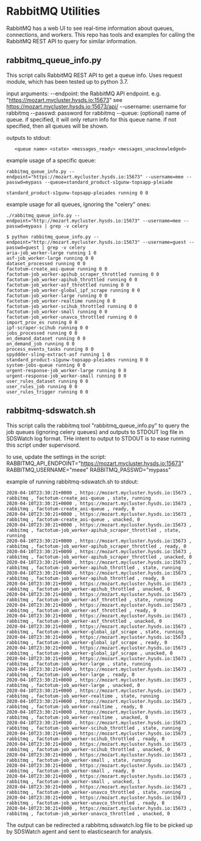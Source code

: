 # RabbitMQ Utilities

RabbitMQ has a web UI to see real-time information about queues, connections, and workers.
This repo has tools and examples for calling the RabbitMQ REST API to query for similar information.

rabbitmq_queue_info.py
----------------------

This script calls RabbitMQ REST API to get a queue info.
Uses request module, which has been tested up to python 3.7.

input arguments:
  --endpoint: the RabbitMQ API endpoint. e.g. "https://mozart.mycluster.hysds.io:15673" see https://mozart.mycluster.hysds.io:15673/api/
  --username: username for rabbitmq
  --passwd: password for rabbitmq
  --queue: (optional) name of queue. if specified, it will only return info for this queue name. if not specified, then all queues will be shown.

outputs to stdout:
```
   <queue name> <state> <messages_ready> <messages_unacknowledged>
```

example usage of a specific queue:
```
rabbitmq_queue_info.py --endpoint="https://mozart.mycluster.hysds.io:15673" --username=mee --passwd=mypass --queue=standard_product-s1gunw-topsapp-pleiade

standard_product-s1gunw-topsapp-pleiades running 0 0
```

example usage for all queues, ignoring the "celery" ones:
```
./rabbitmq_queue_info.py --endpoint="http://mozart.mycluster.hysds.io:15673" --username=mee --passwd=mypass | grep -v celery

$ python rabbitmq_queue_info.py --endpoint="http://mozart.mycluster.hysds.io:15673" --username=guest --passwd=guest | grep -v celery
aria-job_worker-large running 1 0
asf-job_worker-large running 0 0
dataset_processed running 0 0
factotum-create_aoi-queue running 0 0
factotum-job_worker-apihub_scraper_throttled running 0 0
factotum-job_worker-apihub_throttled running 0 0
factotum-job_worker-asf_throttled running 0 0
factotum-job_worker-global_ipf_scrape running 0 0
factotum-job_worker-large running 0 0
factotum-job_worker-realtime running 0 0
factotum-job_worker-scihub_throttled running 0 0
factotum-job_worker-small running 0 0
factotum-job_worker-unavco_throttled running 0 0
import_prov_es running 0 0
ipf-scraper-scihub running 0 0
jobs_processed running 0 0
on_demand_dataset running 0 0
on_demand_job running 0 0
process_events_tasks running 0 0
spyddder-sling-extract-asf running 1 0
standard_product-s1gunw-topsapp-pleiades running 0 0
system-jobs-queue running 0 0
urgent-response-job_worker-large running 0 0
urgent-response-job_worker-small running 0 0
user_rules_dataset running 0 0
user_rules_job running 0 0
user_rules_trigger running 0 0
```

rabbitmq-sdswatch.sh
--------------------

This script calls the rabbitmq tool "rabbitmq_queue_info.py"
to query the job queues (ignoring celery queues) and outputs
to STDOUT log file in SDSWatch log format. THe intent to output
to STDOUT is to ease running this script under supervisord.

to use, update the settings in the script:
RABBITMQ_API_ENDPOINT="https://mozart.mycluster.hysds.io:15673"
RABBITMQ_USERNAME="meee"
RABBITMQ_PASSWD="mypass"

example of running rabbitmq-sdswatch.sh to stdout:
```
2020-04-10T23:30:21+0000 , https://mozart.mycluster.hysds.io:15673 , rabbitmq , factotum-create_aoi-queue , state, running 
2020-04-10T23:30:21+0000 , https://mozart.mycluster.hysds.io:15673 , rabbitmq , factotum-create_aoi-queue , ready, 0 
2020-04-10T23:30:21+0000 , https://mozart.mycluster.hysds.io:15673 , rabbitmq , factotum-create_aoi-queue , unacked, 0 
2020-04-10T23:30:21+0000 , https://mozart.mycluster.hysds.io:15673 , rabbitmq , factotum-job_worker-apihub_scraper_throttled , state, running 
2020-04-10T23:30:21+0000 , https://mozart.mycluster.hysds.io:15673 , rabbitmq , factotum-job_worker-apihub_scraper_throttled , ready, 0 
2020-04-10T23:30:21+0000 , https://mozart.mycluster.hysds.io:15673 , rabbitmq , factotum-job_worker-apihub_scraper_throttled , unacked, 0 
2020-04-10T23:30:21+0000 , https://mozart.mycluster.hysds.io:15673 , rabbitmq , factotum-job_worker-apihub_throttled , state, running 
2020-04-10T23:30:21+0000 , https://mozart.mycluster.hysds.io:15673 , rabbitmq , factotum-job_worker-apihub_throttled , ready, 0 
2020-04-10T23:30:21+0000 , https://mozart.mycluster.hysds.io:15673 , rabbitmq , factotum-job_worker-apihub_throttled , unacked, 0 
2020-04-10T23:30:21+0000 , https://mozart.mycluster.hysds.io:15673 , rabbitmq , factotum-job_worker-asf_throttled , state, running 
2020-04-10T23:30:21+0000 , https://mozart.mycluster.hysds.io:15673 , rabbitmq , factotum-job_worker-asf_throttled , ready, 0 
2020-04-10T23:30:21+0000 , https://mozart.mycluster.hysds.io:15673 , rabbitmq , factotum-job_worker-asf_throttled , unacked, 0 
2020-04-10T23:30:21+0000 , https://mozart.mycluster.hysds.io:15673 , rabbitmq , factotum-job_worker-global_ipf_scrape , state, running 
2020-04-10T23:30:21+0000 , https://mozart.mycluster.hysds.io:15673 , rabbitmq , factotum-job_worker-global_ipf_scrape , ready, 0 
2020-04-10T23:30:21+0000 , https://mozart.mycluster.hysds.io:15673 , rabbitmq , factotum-job_worker-global_ipf_scrape , unacked, 0 
2020-04-10T23:30:21+0000 , https://mozart.mycluster.hysds.io:15673 , rabbitmq , factotum-job_worker-large , state, running 
2020-04-10T23:30:21+0000 , https://mozart.mycluster.hysds.io:15673 , rabbitmq , factotum-job_worker-large , ready, 0 
2020-04-10T23:30:21+0000 , https://mozart.mycluster.hysds.io:15673 , rabbitmq , factotum-job_worker-large , unacked, 0 
2020-04-10T23:30:21+0000 , https://mozart.mycluster.hysds.io:15673 , rabbitmq , factotum-job_worker-realtime , state, running 
2020-04-10T23:30:21+0000 , https://mozart.mycluster.hysds.io:15673 , rabbitmq , factotum-job_worker-realtime , ready, 0 
2020-04-10T23:30:21+0000 , https://mozart.mycluster.hysds.io:15673 , rabbitmq , factotum-job_worker-realtime , unacked, 0 
2020-04-10T23:30:21+0000 , https://mozart.mycluster.hysds.io:15673 , rabbitmq , factotum-job_worker-scihub_throttled , state, running 
2020-04-10T23:30:21+0000 , https://mozart.mycluster.hysds.io:15673 , rabbitmq , factotum-job_worker-scihub_throttled , ready, 0 
2020-04-10T23:30:21+0000 , https://mozart.mycluster.hysds.io:15673 , rabbitmq , factotum-job_worker-scihub_throttled , unacked, 0 
2020-04-10T23:30:21+0000 , https://mozart.mycluster.hysds.io:15673 , rabbitmq , factotum-job_worker-small , state, running 
2020-04-10T23:30:21+0000 , https://mozart.mycluster.hysds.io:15673 , rabbitmq , factotum-job_worker-small , ready, 0 
2020-04-10T23:30:21+0000 , https://mozart.mycluster.hysds.io:15673 , rabbitmq , factotum-job_worker-small , unacked, 1 
2020-04-10T23:30:21+0000 , https://mozart.mycluster.hysds.io:15673 , rabbitmq , factotum-job_worker-unavco_throttled , state, running 
2020-04-10T23:30:21+0000 , https://mozart.mycluster.hysds.io:15673 , rabbitmq , factotum-job_worker-unavco_throttled , ready, 0 
2020-04-10T23:30:21+0000 , https://mozart.mycluster.hysds.io:15673 , rabbitmq , factotum-job_worker-unavco_throttled , unacked, 0 
```

The output can be redirected a rabbitmq.sdswatch.log file to be picked up by SDSWatch agent and sent to elasticsearch for analysis.

